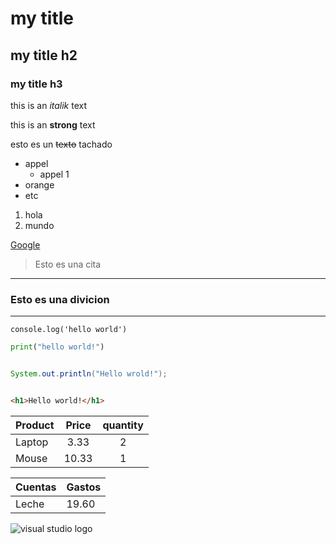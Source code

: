 # my title
## my title h2
### my title h3


<!-- Italica -->
this is an *italik* text
<!-- enfacis -->
this is an **strong** text
<!-- tachado -->
esto es un ~~texto~~ tachado


<!-- UL -->

* appel
  * appel 1
* orange
* etc

<!-- list -->

1. hola
2. mundo

<!-- links -->

[Google](https://www.google.com)

> Esto es una cita

---

### Esto es una divicion

___

`console.log('hello world')`

```python
print("hello world!")
```

```java

System.out.println("Hello wrold!");

```

```html

<h1>Hello world!</h1>

```

| Product       | Price         |quantity   |
| ------------- |:-------------:| :--------:|
| Laptop        | 3.33          | 2         |
| Mouse         | 10.33         | 1         |


|Cuentas    |Gastos     |
|-----------|-----------|
|Leche      |19.60      |

<!-- imagen internet  -->
![visual studio logo](https://upload.wikimedia.org/wikipedia/commons/thumb/9/9a/Visual_Studio_Code_1.35_icon.svg/2048px-Visual_Studio_Code_1.35_icon.svg.png)

<!-- imagen local  -->



